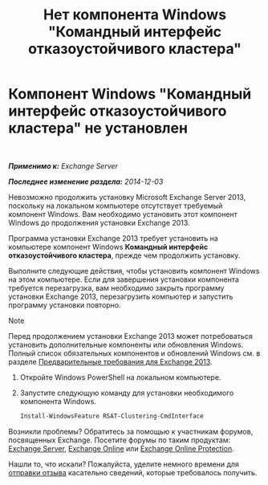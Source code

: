 ﻿---
title: 'Нет компонента Windows "Командный интерфейс отказоустойчивого кластера"'
TOCTitle: Компонент Windows "Командный интерфейс отказоустойчивого кластера" не установлен
ms:assetid: 0d839514-5ab7-497d-8945-41392b4c3980
ms:mtpsurl: https://technet.microsoft.com/ru-ru/library/ms.exch.setupreadiness.rsatclusteringcmdinterfaceinstalled(v=EXCHG.150)
ms:contentKeyID: 51408001
ms.date: 04/30/2018
mtps_version: v=EXCHG.150
ms.translationtype: HT
---

# Компонент Windows \"Командный интерфейс отказоустойчивого кластера\" не установлен

 

_**Применимо к:** Exchange Server_

_**Последнее изменение раздела:** 2014-12-03_

Невозможно продолжить установку Microsoft Exchange Server 2013, поскольку на локальном компьютере отсутствует требуемый компонент Windows. Вам необходимо установить этот компонент Windows до продолжения установки Exchange 2013.

Программа установки Exchange 2013 требует установить на компьютере компонент Windows **Командный интерфейс отказоустойчивого кластера**, прежде чем продолжить установку.

Выполните следующие действия, чтобы установить компонент Windows на этом компьютере. Если для завершения установки компонента требуется перезагрузка, вам необходимо закрыть программу установки Exchange 2013, перезагрузить компьютер и запустить программу установки повторно.

> [!NOTE]  
> Перед продолжением установки Exchange 2013 может потребоваться установить дополнительные компоненты или обновления Windows. Полный список обязательных компонентов и обновлений Windows см. в разделе <a href="exchange-2013-prerequisites-exchange-2013-help.md">Предварительные требования для Exchange 2013</a>.


1.  Откройте Windows PowerShell на локальном компьютере.

2.  Запустите следующую команду для установки необходимого компонента Windows.
    
    ```powershell
	Install-WindowsFeature RSAT-Clustering-CmdInterface
	```

Возникли проблемы? Обратитесь за помощью к участникам форумов, посвященных Exchange. Посетите форумы по таким продуктам: [Exchange Server](https://go.microsoft.com/fwlink/p/?linkid=60612), [Exchange Online](https://go.microsoft.com/fwlink/p/?linkid=267542) или [Exchange Online Protection](https://go.microsoft.com/fwlink/p/?linkid=285351).

Нашли то, что искали? Пожалуйста, уделите немного времени для [отправки отзыва](mailto:exsetuphelpfeedback@microsoft.com?subject=exchange%202013%20setup%20help%20feedbac) касательно сведений, которые требовалось получить.

